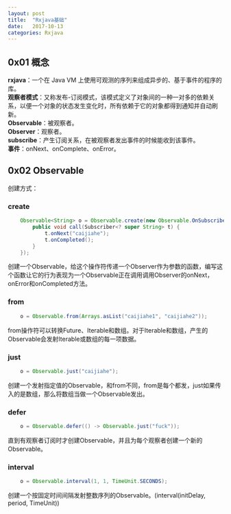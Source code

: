 ```yaml
---
layout: post
title:  "Rxjava基础"
date:   2017-10-13
categories: Rxjava
---
```


## 0x01 概念
__rxjava__：一个在 Java VM 上使用可观测的序列来组成异步的、基于事件的程序的库。<br>
__观察者模式__：又称发布-订阅模式，该模式定义了对象间的一种一对多的依赖关系，以便一个对象的状态发生变化时，所有依赖于它的对象都得到通知并自动刷新。<br>
__Observable__：被观察者。<br>
__Observer__：观察者。<br>
__subscribe__：产生订阅关系，在被观察者发出事件的时候能收到该事件。<br>
__事件__：onNext、onComplete、onError。<br>

## 0x02 Observable
创建方式：
### create 
```java
	Observable<String> o = Observable.create(new Observable.OnSubscribe<String>() {
		public void call(Subscriber<? super String> t) {
			t.onNext("caijiahe");
			t.onCompleted();
		}
	});
```		
创建一个Observable，给这个操作符传递一个Observer作为参数的函数，编写这个函数让它的行为表现为一个Observable正在调用调用Observer的onNext，onError和onCompleted方法。

### from	
```java
	o = Observable.from(Arrays.asList("caijiahe1", "caijiahe2"));
```
from操作符可以转换Future、Iterable和数组。对于Iterable和数组，产生的Observable会发射Iterable或数组的每一项数据。

### just
```java
	o = Observable.just("caijiahe");
```
创建一个发射指定值的Observable，和from不同，from是每个都发，just如果传入的是数组，那么将数组当做一个Observable发出。

### defer
```java
	o = Observable.defer(() -> Observable.just("fuck"));
```
直到有观察者订阅时才创建Observable，并且为每个观察者创建一个新的Observable。
	
### interval
```java
	o = Observable.interval(1, 1, TimeUnit.SECONDS);
```
创建一个按固定时间间隔发射整数序列的Observable。(interval(initDelay, period, TimeUnit))

